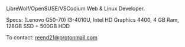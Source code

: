 LibreWolf/OpenSUSE/VSCodium
Web & Linux Developer.

Specs:
(Lenovo G50-70)
I3-4010U,
Intel HD Graphics 4400,
4 GB Ram,
128GB SSD + 500GB HDD

To contact: reend21@protonmail.com
